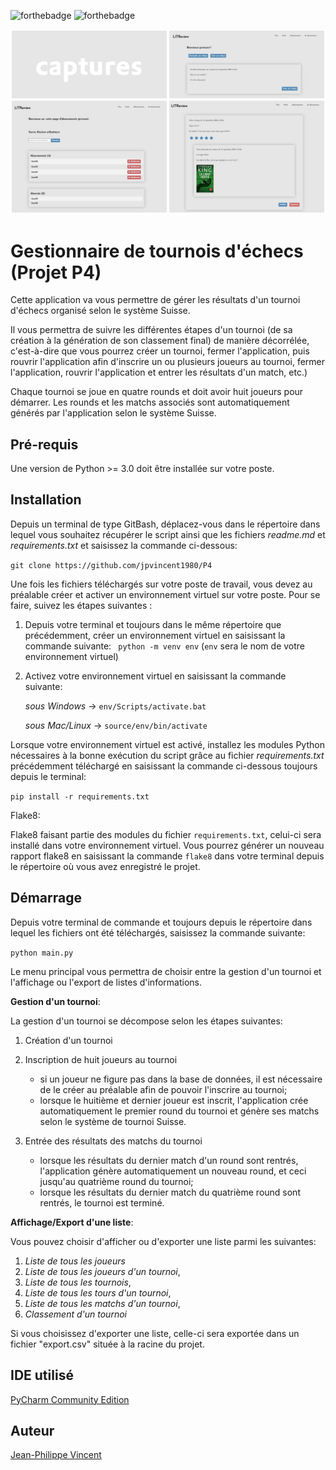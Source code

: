 ![forthebadge](https://forthebadge.com/images/badges/made-with-python.svg)
![forthebadge](https://forthebadge.com/images/badges/powered-by-coffee.svg)

![alt text](https://github.com/jpvincent1980/P9/blob/main/Screenshot.png)

# Gestionnaire de tournois d'échecs (Projet P4)

Cette application va vous permettre de gérer les résultats d'un tournoi d'échecs organisé selon le système Suisse. 

Il vous permettra de suivre les différentes étapes d'un tournoi (de sa création à la génération de son classement final) de manière décorrélée, c'est-à-dire que vous pourrez créer un tournoi, fermer l'application, puis rouvrir l'application afin d'inscrire un ou plusieurs joueurs au tournoi, fermer l'application, rouvrir l'application et entrer les résultats d'un match, etc.)

Chaque tournoi se joue en quatre rounds et doit avoir huit joueurs pour démarrer. Les rounds et les matchs associés sont automatiquement générés par l'application selon le système Suisse.

## Pré-requis

Une version de Python >= 3.0 doit être installée sur votre poste.

## Installation

Depuis un terminal de type GitBash, déplacez-vous dans le répertoire dans lequel vous souhaitez récupérer le script ainsi que les fichiers *readme.md* et *requirements.txt*  et saisissez la commande ci-dessous:

``git clone https://github.com/jpvincent1980/P4``

Une fois les fichiers téléchargés sur votre poste de travail, vous devez au préalable créer et activer un environnement virtuel sur votre poste.
Pour se faire, suivez les étapes suivantes :
1. Depuis votre terminal et toujours dans le même répertoire que précédemment, créer un environnement virtuel en saisissant la commande suivante:
  `` python -m venv env`` (``env`` sera le nom de votre environnement virtuel)
  

2. Activez votre environnement virtuel en saisissant la commande suivante:
   
   *sous Windows* -> ``env/Scripts/activate.bat``
   
   *sous Mac/Linux* -> ``source/env/bin/activate``
   

Lorsque votre environnement virtuel est activé, installez les modules Python nécessaires à la bonne exécution du script grâce au fichier *requirements.txt* précédemment téléchargé en saisissant la commande ci-dessous toujours depuis le terminal:

``pip install -r requirements.txt``


Flake8:

Flake8 faisant partie des modules du fichier ``requirements.txt``, 
celui-ci sera installé dans votre environnement virtuel. Vous pourrez 
générer un nouveau rapport flake8 en saisissant la commande ``flake8`` dans votre terminal depuis le répertoire où vous avez enregistré le 
projet.

## Démarrage

Depuis votre terminal de commande et toujours depuis le répertoire dans lequel les fichiers ont été téléchargés, saisissez la commande suivante:

``python main.py``

Le menu principal vous permettra de choisir entre la gestion d'un tournoi et l'affichage ou l'export de listes d'informations.

**Gestion d'un tournoi**:

La gestion d'un tournoi se décompose selon les étapes suivantes:

1) Création d'un tournoi
2) Inscription de huit joueurs au tournoi
    - si un joueur ne figure pas dans la base de données, il est nécessaire de le créer au préalable afin de pouvoir l'inscrire au tournoi;
    - lorsque le huitième et dernier joueur est inscrit, l'application crée automatiquement le premier round du tournoi et génère ses matchs selon le système de tournoi Suisse.
    
3) Entrée des résultats des matchs du tournoi
    - lorsque les résultats du dernier match d'un round sont rentrés, l'application génère automatiquement un nouveau round, et ceci jusqu'au quatrième round du tournoi;
    - lorsque les résultats du dernier match du quatrième round sont rentrés, le tournoi est terminé.

**Affichage/Export d'une liste**:

Vous pouvez choisir d'afficher ou d'exporter une liste parmi les suivantes:
1) *Liste de tous les joueurs*
2) *Liste de tous les joueurs d'un tournoi*, 
3) *Liste de tous les tournois*,
4) *Liste de tous les tours d'un tournoi*,
5) *Liste de tous les matchs d'un tournoi*,
6) *Classement d'un tournoi*

Si vous choisissez d'exporter une liste, celle-ci sera exportée dans un fichier "export.csv" située à la racine du projet.


## IDE utilisé

[PyCharm Community Edition](https://www.jetbrains.com/fr-fr/pycharm/)

## Auteur

[Jean-Philippe Vincent](https://twitter.com/JeanPhilippeV15)